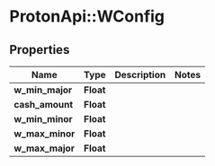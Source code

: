 # ProtonApi::WConfig

## Properties
Name | Type | Description | Notes
------------ | ------------- | ------------- | -------------
**w_min_major** | **Float** |  | 
**cash_amount** | **Float** |  | 
**w_min_minor** | **Float** |  | 
**w_max_minor** | **Float** |  | 
**w_max_major** | **Float** |  | 


